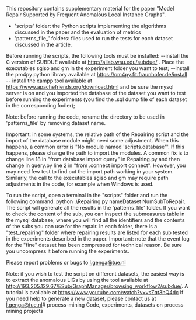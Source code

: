 This repository contains supplementary material for the paper "Model Repair Supported by Frequent Anomalous Local Instance Graphs".

* 'scripts' folder: the Python scripts implementing the algorithms discussed in the paper and the evaluation of metrics
* 'patterns_file_' folders: files used to run the tests for each dataset discussed in the article.

Before running the scripts, the following tools must be installed:
--install the C version of SUBDUE available at http://ailab.wsu.edu/subdue/ . Place the executables sgiso and gm in the experiment folder you want to test;
--install the pm4py python library available at https://pm4py.fit.fraunhofer.de/install
-- install the xampp tool available at https://www.apachefriends.org/download.html  and be sure the mysql server is on and you imported the database of the dataset you want to test before running the experiments (you find
the .sql dump file of each dataset in the corresponding fodler);


Note: before running the code, rename the directory to be used in 'patterns_file' by removing dataset name. 

Important: in some systems, the relative path of the Repairing script and the import of the database module might need some adjustment. When this happens, a common error is "No module named 'scripts.database'".
If this happens, please change the path to import the modules. A common fix is to change line 18 in "from database import query" in Repairing.py and then change in query.py line 2 in "from .connect import connect".
However, you may need few test to find out the import path working in your system. Similarly, the call to the executables sgiso and gm may require path adjustments in the code, for example when Windows is used.

To run the script, open a terminal in the "scripts" folder and run the following command: python .\Repairing.py nameDataset NumSubToRepair.
The script will generate all the results in the 'patterns_file' folder. If you want to check the content of the sub, you can inspect the submeasures table in the mysql database,
where you will find all the identifiers and the contents of the subs you can use for the repair. In each folder, there is a "test_repairing" folder where repairing results are listed for each sub
tested in the experiments described in the paper. Important: note that the event log for the "fine" dataset has been compressed for technical reason. Be sure you uncompress it before running the experiments.

Please report problems or bugs to l.genga@tue.nl

Note: if you wish to test the script on different datasets, the easiest way is to extract the anomalous LIGs by using the tool available at http://193.205.129.67/ESub/GraphManager/browsing_workflow2/subdue/.
A tutorial is available at https://www.youtube.com/watch?v=vsZqt3hQ4dc 
If you need help to generate a new dataset, please contact us at l.genga@tue.nl# process-mining
Code, experiments, datasets on process mining projects
